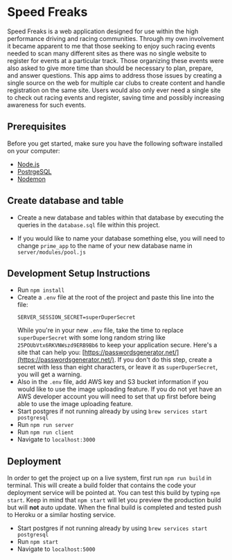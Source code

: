 # Speed Freaks

Speed Freaks is a web application designed for use within the high performance driving and racing communities. Through my own involvement it became apparent to me that those seeking to enjoy such racing events needed to scan many different sites as there was no single website to register for events at a particular track. Those organizing these events were also asked to give more time than should be necessary to plan, prepare, and answer questions. This app aims to address those issues by creating a single source on the web for multiple car clubs to create content and handle registration on the same site. Users would also only ever need a single site to check out racing events and register, saving time and possibly increasing awareness for such events.

## Prerequisites

Before you get started, make sure you have the following software installed on your computer:

- [Node.js](https://nodejs.org/en/)
- [PostrgeSQL](https://www.postgresql.org/)
- [Nodemon](https://nodemon.io/)

## Create database and table

- Create a new database and tables within that database by executing the queries in the `database.sql` file within this project.

- If you would like to name your database something else, you will need to change `prime_app` to the name of your new database name in `server/modules/pool.js`

## Development Setup Instructions

* Run `npm install`
* Create a `.env` file at the root of the project and paste this line into the file:
    ```
    SERVER_SESSION_SECRET=superDuperSecret
    ```
    While you're in your new `.env` file, take the time to replace `superDuperSecret` with some long random string like `25POUbVtx6RKVNWszd9ERB9Bb6` to keep your application secure. Here's a site that can help you: [https://passwordsgenerator.net/](https://passwordsgenerator.net/). If you don't do this step, create a secret with less than eight characters, or leave it as `superDuperSecret`, you will get a warning.
* Also in the `.env` file, add AWS key and S3 bucket information if you would like to use the image uploading feature. If you do not yet have an AWS developer account you will need to set that up first before being able to use the image uploading feature.
* Start postgres if not running already by using `brew services start postgresql`
* Run `npm run server`
* Run `npm run client`
* Navigate to `localhost:3000`

## Deployment

In order to get the project up on a live system, first run `npm run build` in terminal. This will create a build folder that contains the code your deployment service will be pointed at. You can test this build by typing `npm start`. Keep in mind that `npm start` will let you preview the production build but will **not** auto update. When the final build is completed and tested push to Heroku or a similar hosting service.

* Start postgres if not running already by using `brew services start postgresql`
* Run `npm start`
* Navigate to `localhost:5000`
